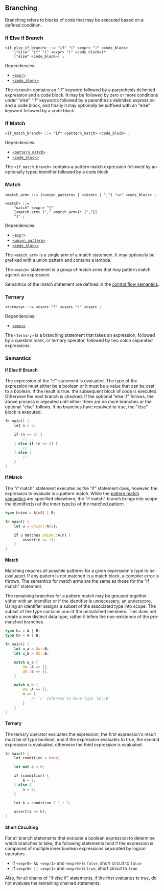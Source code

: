 ## Branching

Branching refers to blocks of code that may be executed based on a defined condition.

### If Else If Branch

```ebnf
<if_else_if_branch> ::= "if" "(" <expr> ")" <code_block>
    ("else" "if" "(" <expr> ")" <code_block>)*
    ["else" <code_block>] ;
```

Dependencies:

- [`<expr>`](../expressions.md)
- [`<code_block>`](code-block.md)

The `<branch>` contains an "if" keyword followed by a parenthesis delimited expression and a code
block. It may be followed by zero or more conditions under "else" "if" keywords followed by a
parenthesis delimited expression and a code block, and finally it may optionally be suffixed with an
"else" keyword followed by a code block.

### If Match

```ebnf
<if_match_branch> ::= "if" <pattern_match> <code_block> ;
```

Dependencies:

- [`<pattern_match>`](../type-system/sum-types.md#pattern-match)
- [`<code_block>`](code-block.md)

The `<if_match_branch>` contains a pattern match expression followed by an optionally typed
identifier followed by a code block.

### Match

```ebnf
<match_arm> ::= (<union_pattern> | <ident> | "_") "=>" <code_block> ;

<match> ::=
    "match" <expr> "{"
    [<match_arm> ("," <match_arm>)* [","]]
    "}" ;
```

Dependencies:

- [`<expr>`](../expressions.md)
- [`<union_pattern>`](../type-system/sum-types.md#union-pattern)
- [`<code_block>`](code-block.md)

The `<match_arm>` is a single arm of a match statement. It may optionally be prefixed with a union
pattern and contains a lambda.

The `<match>` statement is a group of match arms that may pattern match against an expression.

Semantics of the match statement are defined in the
[control flow semantics](../../semantics/control-flow.md).

### Ternary

```ebnf
<ternary> ::= <expr> "?" <expr> ":" <expr> ;
```

Dependencies:

- [`<expr>`](../expressions.md)

The `<ternary>` is a branching statement that takes an expression, followed by a question mark, or
ternary operator, followed by two colon separated expressions.

### Semantics

#### If Else If Branch

The expression of the "if" statement is evaluated. The type of the expression must either be a
boolean or it must be a value that can be cast to a boolean. If the result is true, the subsequent
block of code is executed. Otherwise the next branch is checked. If the optional "else if" follows,
the above process is repeated until either there are no more branches or the optional "else"
follows. If no branches have resolved to true, the "else" block is executed.

```rs
fn main() {
    let n = 3;

    if (n == 1) {
        // ..
    } else if (n == 2) {
        // ..
    } else {
        // ..
    }
}
```

#### If Match

The "if match" statement executes as the "if" statement does, however, the expression to evaluate is
a pattern match. While the [pattern match semantics](../type-system/sum-types.md#pattern-match) are
specified elsewhere, the "if match" branch brings into scope the identifier(s) of the inner type(s)
of the matched pattern.

```rs
type Union = A(u8) | B;

fn main() {
    let u = Union::A(1);

    if u matches Union::A(n) {
        assert(n == 1);
    }
}
```

#### Match

Matching requires all possible patterns for a given expression's type to be evaluated. If any
pattern is not matched in a match block, a compiler error is thrown. The semantics for match arms
are the same as those for the "if match" statement.

The remaining branches for a pattern match may be grouped together either with an identifier or if
the identifier is unnecessary, an underscore. Using an identifier assigns a subset of the associated
type into scope. The subset of the type contains one of the unmatched members. This does not create
a new distinct data type, rather it infers the non-existence of the pre-matched branches.

```rs
type Ua = A | B;
type Ub = A | B;

fn main() {
    let u_a = Ua::B;
    let u_b = Ub::B;

    match u_a {
        Ua::A => {},
        Ub::B => {},
    }

    match u_b {
        Ua::A => {},
        n => {
            // `n` inferred to have type `Ub::B`
        }
    }
}
```

#### Ternary

The ternary operator evaluates the expression, the first expression's result must be of type
boolean, and if the expression evaluates to true, the second expression is evaluated, otherwise the
third expression is evaluated.

```rs
fn main() {
    let condition = true;

    let mut a = 0;

    if (condition) {
        a = 1;
    } else {
        a = 2;
    }

    let b = condition ? 1 : 2;

    assert(a == b);
}
```

#### Short Circuiting

For all branch statements that evaluate a boolean expression to determine which branches to take,
the following statements hold if the expression is composed of multiple inner boolean expressions
separated by logical operators.

- if `<expr0> && <expr1>` and `<expr0>` is `false`, short circuit to `false`
- if `<expr0> || <expr1>` and `<expr0>` is `true`, short circuit to `true`

Also, for all chains of "if else if" statements, if the first evaluates to true, do not evaluate
the remaining chained statements.
